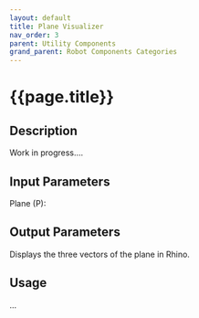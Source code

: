 ```yaml
---
layout: default
title: Plane Visualizer
nav_order: 3
parent: Utility Components
grand_parent: Robot Components Categories
---
```


# **{{page.title}}**

## **Description**

Work in progress....

## **Input Parameters**

Plane (P):

## **Output Parameters**

Displays the three vectors of the plane in Rhino.

## **Usage**

...
